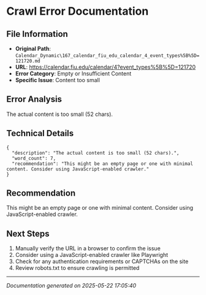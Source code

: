 # Crawl Error Documentation

## File Information
- **Original Path**: `Calendar_Dynamic\167_calendar_fiu_edu_calendar_4_event_types%5B%5D=121720.md`
- **URL**: https://calendar.fiu.edu/calendar/4?event_types%5B%5D=121720
- **Error Category**: Empty or Insufficient Content
- **Specific Issue**: Content too small

## Error Analysis
The actual content is too small (52 chars).

## Technical Details
```
{
  "description": "The actual content is too small (52 chars).",
  "word_count": 7,
  "recommendation": "This might be an empty page or one with minimal content. Consider using JavaScript-enabled crawler."
}
```

## Recommendation
This might be an empty page or one with minimal content. Consider using JavaScript-enabled crawler.

## Next Steps
1. Manually verify the URL in a browser to confirm the issue
2. Consider using a JavaScript-enabled crawler like Playwright
3. Check for any authentication requirements or CAPTCHAs on the site
4. Review robots.txt to ensure crawling is permitted

---
*Documentation generated on 2025-05-22 17:05:40*
